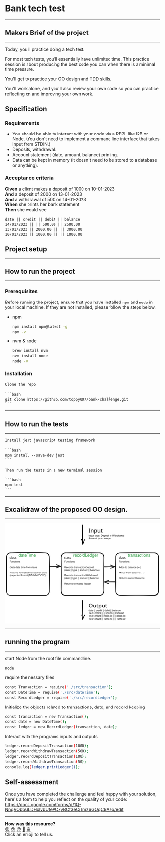 # Bank tech test

------

 <!-- ASSIGNMENT -->
## Makers Brief of the project

------

Today, you'll practice doing a tech test.

For most tech tests, you'll essentially have unlimited time.  This practice session is about producing the best code you can when there is a minimal time pressure.

You'll get to practice your OO design and TDD skills.

You'll work alone, and you'll also review your own code so you can practice reflecting on and improving your own work.

## Specification

### Requirements

* You should be able to interact with your code via a REPL like IRB or Node.  (You don't need to implement a command line interface that takes input from STDIN.)
* Deposits, withdrawal.
* Account statement (date, amount, balance) printing.
* Data can be kept in memory (it doesn't need to be stored to a database or anything).

### Acceptance criteria

**Given** a client makes a deposit of 1000 on 10-01-2023  
**And** a deposit of 2000 on 13-01-2023  
**And** a withdrawal of 500 on 14-01-2023  
**When** she prints her bank statement  
**Then** she would see

```
date || credit || debit || balance
14/01/2023 || || 500.00 || 2500.00
13/01/2023 || 2000.00 || || 3000.00
10/01/2023 || 1000.00 || || 1000.00
```

## Project setup

------

<!-- INSTALLATION -->
## How to run the project

------

### Prerequisites

Before running the project, ensure that you have installed `npm` and `node` in your local machine. If they are not installed, please follow the steps below.

- npm

  ```bash
  npm install npm@latest -g
  npm -v
  ```

- nvm & node

  ```bash
  brew install nvm
  nvm install node
  node -v
  ```

### Installation

    Clone the repo

    ```bash
    git clone https://github.com/toppy007/bank-challenge.git
    ```

------

 <!-- TESTING -->
## How to run the tests

------

    Install jest javascript testing framework

    ```bash
    npm install --save-dev jest
    ```

    Then run the tests in a new terminal session

    ```bash
    npm test
    ```

------

 <!-- PLANNING -->
## Excalidraw of the proposed OO design.

------

![Image Description](./Bank-Challenge-2023-05-09-1505.svg)

------

 <!-- RUNNING THE PROGRAM IN NODE -->
## running the program

------

  start Node from the root file commandline.

  ```bash
  node
  ```

  require the nessary files

  ```bash
  const Transaction = require('./src/transaction');
  const DateTime = require('./src/dateTime');
  const RecordLedger = require('./src/recordLedger');
  ```
  Initialize the objects related to transactions, date, and record keeping

  ```bash
  const transaction = new Transaction();
  const date = new DateTime();
  const ledger = new RecordLedger(transaction, date);
  ```

  Interact with the programs inputs and outputs

  ```bash
  ledger.recordDepositTransaction(1000);
  ledger.recordWithdrawTransaction(500);
  ledger.recordDepositTransaction(100);
  ledger.recordWithdrawTransaction(50);
  console.log(ledger.printLedger());
  ```

## Self-assessment

Once you have completed the challenge and feel happy with your solution, here's a form to help you reflect on the quality of your code: https://docs.google.com/forms/d/1Q-NnqVObbGLDHxlvbUfeAC7yBCf3eCjTmz6GOqC9Aeo/edit

<!-- BEGIN GENERATED SECTION DO NOT EDIT -->

---

**How was this resource?**  
[😫](https://airtable.com/shrUJ3t7KLMqVRFKR?prefill_Repository=makersacademy/course&prefill_File=individual_challenges/bank_tech_test.md&prefill_Sentiment=😫) [😕](https://airtable.com/shrUJ3t7KLMqVRFKR?prefill_Repository=makersacademy/course&prefill_File=individual_challenges/bank_tech_test.md&prefill_Sentiment=😕) [😐](https://airtable.com/shrUJ3t7KLMqVRFKR?prefill_Repository=makersacademy/course&prefill_File=individual_challenges/bank_tech_test.md&prefill_Sentiment=😐) [🙂](https://airtable.com/shrUJ3t7KLMqVRFKR?prefill_Repository=makersacademy/course&prefill_File=individual_challenges/bank_tech_test.md&prefill_Sentiment=🙂) [😀](https://airtable.com/shrUJ3t7KLMqVRFKR?prefill_Repository=makersacademy/course&prefill_File=individual_challenges/bank_tech_test.md&prefill_Sentiment=😀)  
Click an emoji to tell us.

<!-- END GENERATED SECTION DO NOT EDIT -->